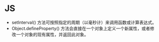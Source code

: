 
# JS
- setInterval() 方法可按照指定的周期（以毫秒计）来调用函数或计算表达式。
- Object.defineProperty() 方法会直接在一个对象上定义一个新属性，或者修改一个对象的现有属性，并返回此对象。


























